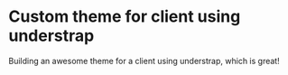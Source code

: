 # Custom theme for client using understrap

Building an awesome theme for a client using understrap, which is great!